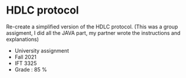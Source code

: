# HDLC protocol

Re-create a simplified version of the HDLC protocol.
(This was a group assigment, I did all the JAVA part, my partner wrote the instructions and explanations)

* University assignment
* Fall 2021
* IFT 3325
* Grade : 85 %
